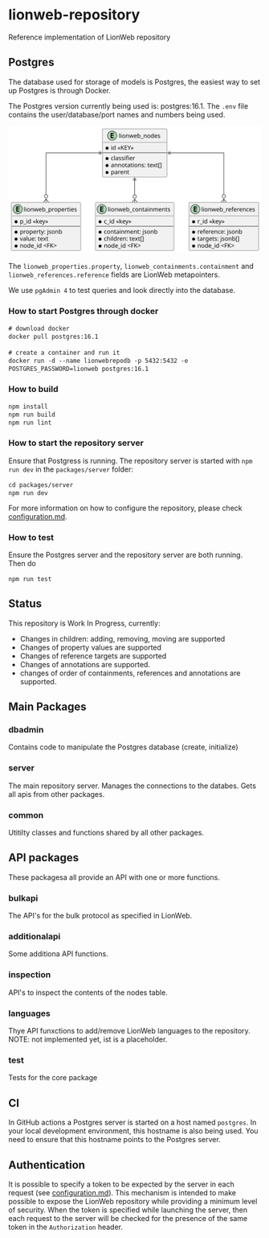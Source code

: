 # lionweb-repository
Reference implementation of LionWeb repository

## Postgres
The database used for storage of models is Postgres, 
the easiest way to set up Postgres is through Docker.

The Postgres version currently being used is: postgres:16.1.
The `.env` file contains the user/database/port names and numbers being used.

![picture of database schema](docs/database-schema.svg "Database Schema")

The `lionweb_properties.property`, `lionweb_containments.containment` and `lionweb_references.reference` 
fields are LionWeb metapointers.

We use `pgAdmin 4` to test queries and look directly into the database. 

### How to start Postgres through docker

```
# download docker
docker pull postgres:16.1

# create a container and run it
docker run -d --name lionwebrepodb -p 5432:5432 -e POSTGRES_PASSWORD=lionweb postgres:16.1
```

### How to build

```
npm install
npm run build
npm run lint
```

### How to start the repository server
Ensure that Postgress is running.
The repository server is started with `npm run dev` in  the `packages/server` folder:

```
cd packages/server
npm run dev
```

For more information on how to configure the repository, please check [configuration.md](configuration.md).

### How to test
Ensure the Postgres server and the repository server are both running.
Then do

```
npm run test
```

## Status
This repository is Work In Progress, currently:
- Changes in children: adding, removing, moving are supported
- Changes of property values are supported
- Changes of reference targets are supported
- Changes of annotations are supported.
- changes of order of containments, references and annotations are supported.  

##  Main Packages

### dbadmin
Contains code to manipulate the Postgres database (create, initialize)

### server
The main repository server.
Manages the connections to the databes.
Gets all apis from other packages.

### common
Utitilty classes and functions shared by all other packages.

## API packages
These packagesa all provide an API with one or more functions.

### bulkapi
The API's for the bulk protocol as specified in LionWeb.

### additionalapi
Some additiona API functions.

### inspection
API's to inspect the contents of the nodes table.

### languages
Thye API funxctions to add/remove LionWeb languages to the repository.
NOTE: not implemented yet, ist is a placeholder.


### test
Tests for the core package

## CI
In GitHub actions a Postgres server is started on a host named `postgres`.
In your local development environment, this hostname is also being used.
You need to ensure that this hostname points to the Postgres server. 

## Authentication

It is possible to specify a token to be expected by the server in each request (see [configuration.md](configuration.md)).
This mechanism is intended to make possible to expose the LionWeb repository while providing a minimum level of 
security. When the token is specified while launching the server, then each request to the server will be checked
for the presence of the same token in the `Authorization` header.